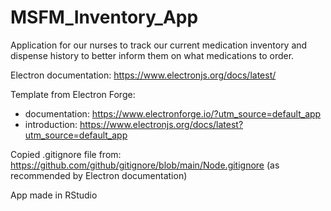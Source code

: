 # MSFM_Inventory_App
Application for our nurses to track our current medication inventory and dispense history to better inform them on what medications to order.

Electron documentation: https://www.electronjs.org/docs/latest/

Template from Electron Forge:
- documentation: https://www.electronforge.io/?utm_source=default_app
- introduction: https://www.electronjs.org/docs/latest?utm_source=default_app

Copied .gitignore file from: https://github.com/github/gitignore/blob/main/Node.gitignore (as recommended by Electron documentation)

App made in RStudio
